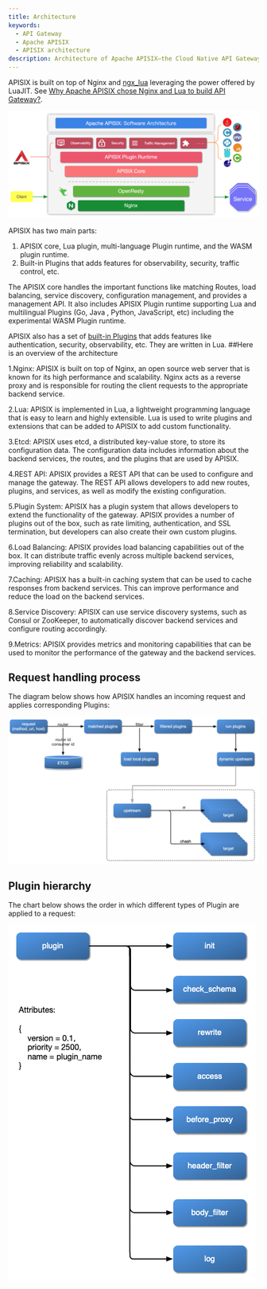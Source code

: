 ```yaml
---
title: Architecture
keywords:
  - API Gateway
  - Apache APISIX
  - APISIX architecture
description: Architecture of Apache APISIX—the Cloud Native API Gateway.
---
```

<!--
#
# Licensed to the Apache Software Foundation (ASF) under one or more
# contributor license agreements.  See the NOTICE file distributed with
# this work for additional information regarding copyright ownership.
# The ASF licenses this file to You under the Apache License, Version 2.0
# (the "License"); you may not use this file except in compliance with
# the License.  You may obtain a copy of the License at
#
#     http://www.apache.org/licenses/LICENSE-2.0
#
# Unless required by applicable law or agreed to in writing, software
# distributed under the License is distributed on an "AS IS" BASIS,
# WITHOUT WARRANTIES OR CONDITIONS OF ANY KIND, either express or implied.
# See the License for the specific language governing permissions and
# limitations under the License.
#
-->

APISIX is built on top of Nginx and [ngx_lua](https://github.com/openresty/lua-nginx-module) leveraging the power offered by LuaJIT. See [Why Apache APISIX chose Nginx and Lua to build API Gateway?](https://apisix.apache.org/blog/2021/08/25/why-apache-apisix-chose-nginx-and-lua/).

![flow-software-architecture](https://raw.githubusercontent.com/apache/apisix/master/docs/assets/images/flow-software-architecture.png)

APISIX has two main parts:

1. APISIX core, Lua plugin, multi-language Plugin runtime, and the WASM plugin runtime.
2. Built-in Plugins that adds features for observability, security, traffic control, etc.

The APISIX core handles the important functions like matching Routes, load balancing, service discovery, configuration management, and provides a management API. It also includes APISIX Plugin runtime supporting Lua and multilingual Plugins (Go, Java , Python, JavaScript, etc) including the experimental WASM Plugin runtime.

APISIX also has a set of [built-in Plugins](https://apisix.apache.org/docs/apisix/plugins/batch-requests) that adds features like authentication, security, observability, etc. They are written in Lua.
##Here is an overview of the architecture

1.Nginx: APISIX is built on top of Nginx, an open source web server that is known for its high performance and scalability. Nginx acts as a reverse proxy and is responsible for routing the client requests to the appropriate backend service.

2.Lua: APISIX is implemented in Lua, a lightweight programming language that is easy to learn and highly extensible. Lua is used to write plugins and extensions that can be added to APISIX to add custom functionality.

3.Etcd: APISIX uses etcd, a distributed key-value store, to store its configuration data. The configuration data includes information about the backend services, the routes, and the plugins that are used by APISIX.

4.REST API: APISIX provides a REST API that can be used to configure and manage the gateway. The REST API allows developers to add new routes, plugins, and services, as well as modify the existing configuration.

5.Plugin System: APISIX has a plugin system that allows developers to extend the functionality of the gateway. APISIX provides a number of plugins out of the box, such as rate limiting, authentication, and SSL termination, but developers can also create their own custom plugins.

6.Load Balancing: APISIX provides load balancing capabilities out of the box. It can distribute traffic evenly across multiple backend services, improving reliability and scalability.

7.Caching: APISIX has a built-in caching system that can be used to cache responses from backend services. This can improve performance and reduce the load on the backend services.

8.Service Discovery: APISIX can use service discovery systems, such as Consul or ZooKeeper, to automatically discover backend services and configure routing accordingly.

9.Metrics: APISIX provides metrics and monitoring capabilities that can be used to monitor the performance of the gateway and the backend services.

## Request handling process

The diagram below shows how APISIX handles an incoming request and applies corresponding Plugins:

![flow-load-plugin](https://raw.githubusercontent.com/apache/apisix/master/docs/assets/images/flow-load-plugin.png)

## Plugin hierarchy

The chart below shows the order in which different types of Plugin are applied to a request:

![flow-plugin-internal](https://raw.githubusercontent.com/apache/apisix/master/docs/assets/images/flow-plugin-internal.png)
